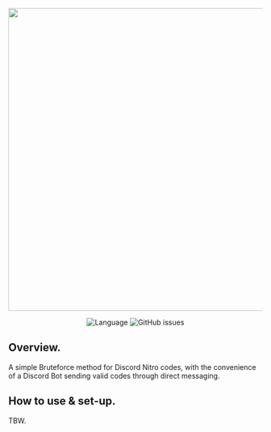 <p align="center"> 
  <img src="https://github.com/kolour/dnb/blob/master/discordbrute.png" width="600"> 
</p> 

<p align="center"> 
  <img alt="Language" src="https://img.shields.io/github/languages/top/kolour/discordbrute?color=%238E8CD8&style=flat-square"> 
  <img alt="GitHub issues" src="https://img.shields.io/github/issues-raw/kolour/discordbrute?color=%238E8CD8&style=flat-square"> 
</p>

## Overview.
A simple Bruteforce method for Discord Nitro codes, with the convenience of a Discord Bot sending valid codes through direct messaging. 
## How to use & set-up.
TBW.
